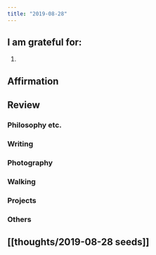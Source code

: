 ```yaml
---
title: "2019-08-28"
---
```

## I am grateful for:
1. 

## Affirmation

## Review
### Philosophy etc.

### Writing

### Photography

### Walking

### Projects

### Others

## [[thoughts/2019-08-28 seeds]]

